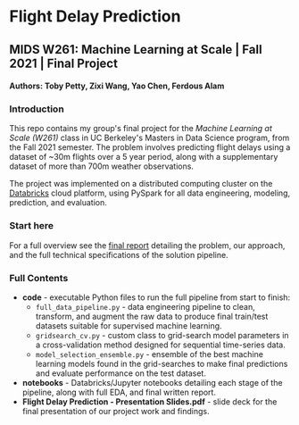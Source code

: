 # Flight Delay Prediction
## MIDS W261: Machine Learning at Scale | Fall 2021 | Final Project
#### Authors: Toby Petty, Zixi Wang, Yao Chen, Ferdous Alam

### Introduction
This repo contains my group's final project for the _Machine Learning at Scale (W261)_ class in UC Berkeley's Masters in Data Science program, from the Fall 2021 semester. The problem involves predicting flight delays using a dataset of ~30m flights over a 5 year period, along with a supplementary dataset of more than 700m weather observations.

The project was implemented on a distributed computing cluster on the <a href="https://databricks.com/">Databricks</a> cloud platform, using PySpark for all data engineering, modeling, prediction, and evaluation.

### Start here

For a full overview see the <a href="https://github.com/toby-p/pyspark-flight-delay-prediction/blob/master/notebooks/W261_AU21_FINAL_PROJECT_TEAM8.ipynb">final report</a> detailing the problem, our approach, and the full technical specifications of the solution pipeline.

### Full Contents

* **code** - executable Python files to run the full pipeline from start to finish:
  * `full_data_pipeline.py` - data engineering pipeline to clean, transform, and augment the raw data to produce final train/test datasets suitable for supervised machine learning.
  * `gridsearch_cv.py` - custom class to grid-search model parameters in a cross-validation method designed for sequential time-series data.
  * `model_selection_ensemble.py` - ensemble of the best machine learning models found in the grid-searches to make final predictions and evaluate performance on the test dataset.
* **notebooks** - Databricks/Jupyter notebooks detailing each stage of the pipeline, along with full EDA, and final written report.
* **Flight Delay Prediction - Presentation Slides.pdf** - slide deck for the final presentation of our project work and findings.
